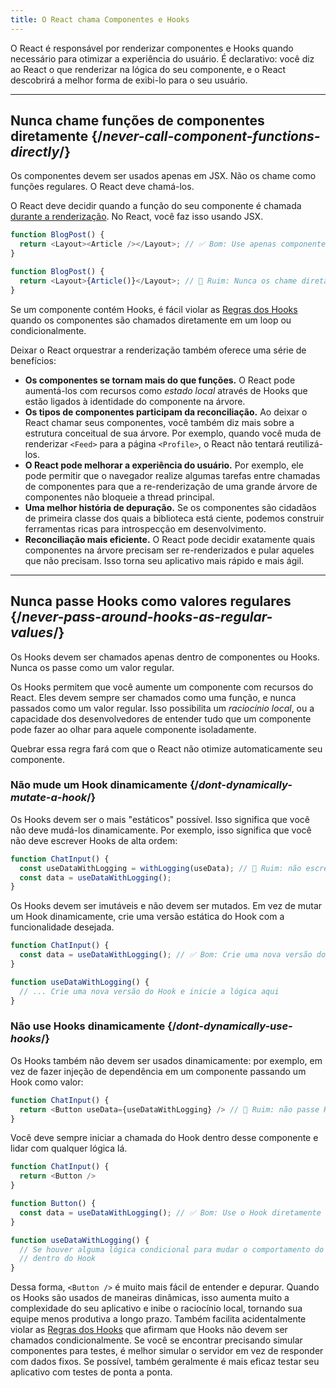 ```yaml
---
title: O React chama Componentes e Hooks
---
```


<Intro>
O React é responsável por renderizar componentes e Hooks quando necessário para otimizar a experiência do usuário. É declarativo: você diz ao React o que renderizar na lógica do seu componente, e o React descobrirá a melhor forma de exibi-lo para o seu usuário.
</Intro>

<InlineToc />

---

## Nunca chame funções de componentes diretamente {/*never-call-component-functions-directly*/}
Os componentes devem ser usados apenas em JSX. Não os chame como funções regulares. O React deve chamá-los.

O React deve decidir quando a função do seu componente é chamada [durante a renderização](/reference/rules/components-and-hooks-must-be-pure#how-does-react-run-your-code). No React, você faz isso usando JSX.

```js {2}
function BlogPost() {
  return <Layout><Article /></Layout>; // ✅ Bom: Use apenas componentes em JSX
}
```

```js {2}
function BlogPost() {
  return <Layout>{Article()}</Layout>; // 🔴 Ruim: Nunca os chame diretamente
}
```

Se um componente contém Hooks, é fácil violar as [Regras dos Hooks](/reference/rules/rules-of-hooks) quando os componentes são chamados diretamente em um loop ou condicionalmente.

Deixar o React orquestrar a renderização também oferece uma série de benefícios:

* **Os componentes se tornam mais do que funções.** O React pode aumentá-los com recursos como _estado local_ através de Hooks que estão ligados à identidade do componente na árvore.
* **Os tipos de componentes participam da reconciliação.** Ao deixar o React chamar seus componentes, você também diz mais sobre a estrutura conceitual de sua árvore. Por exemplo, quando você muda de renderizar `<Feed>` para a página `<Profile>`, o React não tentará reutilizá-los.
* **O React pode melhorar a experiência do usuário.** Por exemplo, ele pode permitir que o navegador realize algumas tarefas entre chamadas de componentes para que a re-renderização de uma grande árvore de componentes não bloqueie a thread principal.
* **Uma melhor história de depuração.** Se os componentes são cidadãos de primeira classe dos quais a biblioteca está ciente, podemos construir ferramentas ricas para introspecção em desenvolvimento.
* **Reconciliação mais eficiente.** O React pode decidir exatamente quais componentes na árvore precisam ser re-renderizados e pular aqueles que não precisam. Isso torna seu aplicativo mais rápido e mais ágil.

---

## Nunca passe Hooks como valores regulares {/*never-pass-around-hooks-as-regular-values*/}

Os Hooks devem ser chamados apenas dentro de componentes ou Hooks. Nunca os passe como um valor regular.

Os Hooks permitem que você aumente um componente com recursos do React. Eles devem sempre ser chamados como uma função, e nunca passados como um valor regular. Isso possibilita um _raciocínio local_, ou a capacidade dos desenvolvedores de entender tudo que um componente pode fazer ao olhar para aquele componente isoladamente.

Quebrar essa regra fará com que o React não otimize automaticamente seu componente.

### Não mude um Hook dinamicamente {/*dont-dynamically-mutate-a-hook*/}

Os Hooks devem ser o mais "estáticos" possível. Isso significa que você não deve mudá-los dinamicamente. Por exemplo, isso significa que você não deve escrever Hooks de alta ordem:

```js {2}
function ChatInput() {
  const useDataWithLogging = withLogging(useData); // 🔴 Ruim: não escreva Hooks de alta ordem
  const data = useDataWithLogging();
}
```

Os Hooks devem ser imutáveis e não devem ser mutados. Em vez de mutar um Hook dinamicamente, crie uma versão estática do Hook com a funcionalidade desejada.

```js {2,6}
function ChatInput() {
  const data = useDataWithLogging(); // ✅ Bom: Crie uma nova versão do Hook
}

function useDataWithLogging() {
  // ... Crie uma nova versão do Hook e inicie a lógica aqui
}
```

### Não use Hooks dinamicamente {/*dont-dynamically-use-hooks*/}

Os Hooks também não devem ser usados dinamicamente: por exemplo, em vez de fazer injeção de dependência em um componente passando um Hook como valor:

```js {2}
function ChatInput() {
  return <Button useData={useDataWithLogging} /> // 🔴 Ruim: não passe Hooks como props
}
```

Você deve sempre iniciar a chamada do Hook dentro desse componente e lidar com qualquer lógica lá.

```js {6}
function ChatInput() {
  return <Button />
}

function Button() {
  const data = useDataWithLogging(); // ✅ Bom: Use o Hook diretamente
}

function useDataWithLogging() {
  // Se houver alguma lógica condicional para mudar o comportamento do Hook, ela deve ser iniciada
  // dentro do Hook
}
```

Dessa forma, `<Button />` é muito mais fácil de entender e depurar. Quando os Hooks são usados de maneiras dinâmicas, isso aumenta muito a complexidade do seu aplicativo e inibe o raciocínio local, tornando sua equipe menos produtiva a longo prazo. Também facilita acidentalmente violar as [Regras dos Hooks](/reference/rules/rules-of-hooks) que afirmam que Hooks não devem ser chamados condicionalmente. Se você se encontrar precisando simular componentes para testes, é melhor simular o servidor em vez de responder com dados fixos. Se possível, também geralmente é mais eficaz testar seu aplicativo com testes de ponta a ponta.